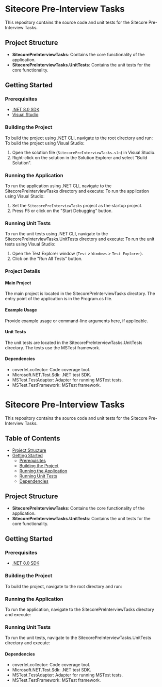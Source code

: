 # Sitecore Pre-Interview Tasks

This repository contains the source code and unit tests for the Sitecore Pre-Interview Tasks.

## Project Structure

- **SitecorePreInterviewTasks**: Contains the core functionality of the application.
- **SitecorePreInterviewTasks.UnitTests**: Contains the unit tests for the core functionality.

## Getting Started

### Prerequisites

- [.NET 8.0 SDK](https://dotnet.microsoft.com/download/dotnet/8.0)
- [Visual Studio](https://visualstudio.microsoft.com/downloads/)

### Building the Project

To build the project using .NET CLI, navigate to the root directory and run:
To build the project using Visual Studio:
1. Open the solution file (`SitecorePreInterviewTasks.sln`) in Visual Studio.
2. Right-click on the solution in the Solution Explorer and select "Build Solution".

### Running the Application

To run the application using .NET CLI, navigate to the SitecorePreInterviewTasks directory and execute:
To run the application using Visual Studio:
1. Set the `SitecorePreInterviewTasks` project as the startup project.
2. Press F5 or click on the "Start Debugging" button.

### Running Unit Tests

To run the unit tests using .NET CLI, navigate to the SitecorePreInterviewTasks.UnitTests directory and execute:
To run the unit tests using Visual Studio:
1. Open the Test Explorer window (`Test` > `Windows` > `Test Explorer`).
2. Click on the "Run All Tests" button.

### Project Details
#### Main Project
The main project is located in the SitecorePreInterviewTasks directory. The entry point of the application is in the Program.cs file.

#### Example Usage
Provide example usage or command-line arguments here, if applicable.

#### Unit Tests
The unit tests are located in the SitecorePreInterviewTasks.UnitTests directory. The tests use the MSTest framework.

#### Dependencies
- coverlet.collector: Code coverage tool.
- Microsoft.NET.Test.Sdk: .NET test SDK.
- MSTest.TestAdapter: Adapter for running MSTest tests.
- MSTest.TestFramework: MSTest framework.
# Sitecore Pre-Interview Tasks

This repository contains the source code and unit tests for the Sitecore Pre-Interview Tasks.

## Table of Contents
- [Project Structure](#project-structure)
- [Getting Started](#getting-started)
  - [Prerequisites](#prerequisites)
  - [Building the Project](#building-the-project)
  - [Running the Application](#running-the-application)
  - [Running Unit Tests](#running-unit-tests)
  - [Dependencies](#dependencies)

## Project Structure

- **SitecorePreInterviewTasks**: Contains the core functionality of the application.
- **SitecorePreInterviewTasks.UnitTests**: Contains the unit tests for the core functionality.

## Getting Started

### Prerequisites

- [.NET 8.0 SDK](https://dotnet.microsoft.com/download/dotnet/8.0)

### Building the Project

To build the project, navigate to the root directory and run:
### Running the Application
To run the application, navigate to the SitecorePreInterviewTasks directory and execute:
### Running Unit Tests
To run the unit tests, navigate to the SitecorePreInterviewTasks.UnitTests directory and execute:

#### Dependencies
- coverlet.collector: Code coverage tool.
- Microsoft.NET.Test.Sdk: .NET test SDK.
- MSTest.TestAdapter: Adapter for running MSTest tests.
- MSTest.TestFramework: MSTest framework.
